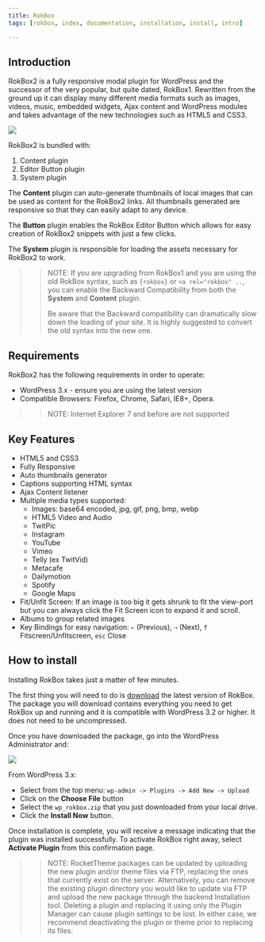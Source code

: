 ```yaml
---
title: RokBox
tags: [rokbox, index, documentation, installation, install, intro]

---
```


Introduction
-----

RokBox2 is a fully responsive modal plugin for WordPress and the successor of the very popular, but quite dated, RokBox1. Rewritten from the ground up it can display many different media formats such as images, videos, music, embedded widgets, Ajax content and WordPress modules and takes advantage of the new technologies such as HTML5 and CSS3.

![][featured]

RokBox2 is bundled with:

1. Content plugin
2. Editor Button plugin
3. System plugin

The **Content** plugin can auto-generate thumbnails of local images that can be used as content for the RokBox2 links. All thumbnails generated are responsive so that they can easily adapt to any device.

The **Button** plugin enables the RokBox Editor Button which allows for easy creation of RokBox2 snippets with just a few clicks.

The **System** plugin is responsible for loading the assets necessary for RokBox2 to work.

>> NOTE: If you are upgrading from RokBox1 and you are using the old RokBox syntax, such as `{rokbox}` or `<a rel="rokbox" ..`, you can enable the Backward Compatibility from both the **System** and **Content** plugin.
>>
>> Be aware that the Backward compatibility can dramatically slow down the loading of your site. It is highly suggested to convert the old syntax into the new one.

Requirements
------------

RokBox2 has the following requirements in order to operate:

* WordPress 3.x - ensure you are using the latest version
* Compatible Browsers: Firefox, Chrome, Safari, IE8+, Opera.

>> NOTE: Internet Explorer 7 and before are not supported


Key Features
------------

* HTML5 and CSS3
* Fully Responsive
* Auto thumbnails generator
* Captions supporting HTML syntax
* Ajax Content listener
* Multiple media types supported:
    * Images: base64 encoded, jpg, gif, png, bmp, webp
    * HTML5 Video and Audio
    * TwitPic
    * Instagram
    * YouTube
    * Vimeo
    * Telly (ex TwitVid)
    * Metacafe
    * Dailymotion
    * Spotify
    * Google Maps
* Fit/Unfit Screen: If an image is too big it gets shrunk to fit the view-port but you can always click the Fit Screen icon to expand it and scroll.
* Albums to group related images
* Key Bindings for easy navigation: `⇠` (Previous), `⇢` (Next), `f` Fitscreen/Unfitscreen, `esc` Close

How to install
--------------

Installing RokBox takes just a matter of few minutes.

The first thing you will need to do is [download][download] the latest version of RokBox. The package you will download contains everything you need to get RokBox up and running and it is compatible with WordPress 3.2 or higher. It does not need to be uncompressed. 

Once you have downloaded the package, go into the WordPress Administrator and:

![][install]

From WordPress 3.x:

* Select from the top menu: `wp-admin -> Plugins -> Add New -> Upload`
* Click on the **Choose File** button
* Select the `wp_rokbox.zip` that you just downloaded from your local drive.
* Click the **Install Now** button.

Once installation is complete, you will receive a message indicating that the plugin was installed successfully. To activate RokBox right away, select **Activate Plugin** from this confirmation page.

>> NOTE: RocketTheme packages can be updated by uploading the new plugin and/or theme files via FTP, replacing the ones that currently exist on the server. Alternatively, you can remove the existing plugin directory you would like to update via FTP and upload the new package through the backend Installation tool. Deleting a plugin and replacing it using only the Plugin Manager can cause plugin settings to be lost. In either case, we recommend deactivating the plugin or theme prior to replacing its files.


[featured]: assets/rokbox2-layout.png
[download]: http://www.rockettheme.com/
[install]: assets/install.jpeg